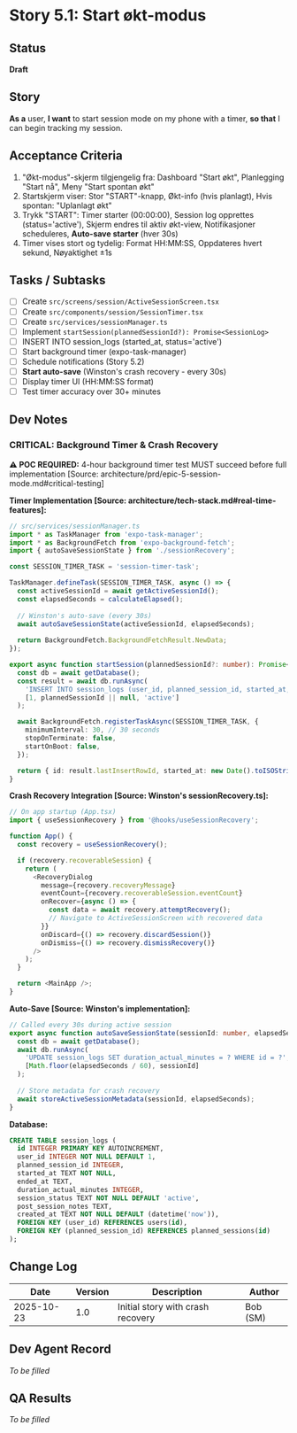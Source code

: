 # Story 5.1: Start økt-modus

## Status
**Draft**

## Story
**As a** user, **I want** to start session mode on my phone with a timer, **so that** I can begin tracking my session.

## Acceptance Criteria
1. "Økt-modus"-skjerm tilgjengelig fra: Dashboard "Start økt", Planlegging "Start nå", Meny "Start spontan økt"
2. Startskjerm viser: Stor "START"-knapp, Økt-info (hvis planlagt), Hvis spontan: "Uplanlagt økt"
3. Trykk "START": Timer starter (00:00:00), Session log opprettes (status='active'), Skjerm endres til aktiv økt-view, Notifikasjoner scheduleres, **Auto-save starter** (hver 30s)
4. Timer vises stort og tydelig: Format HH:MM:SS, Oppdateres hvert sekund, Nøyaktighet ±1s

## Tasks / Subtasks
- [ ] Create `src/screens/session/ActiveSessionScreen.tsx`
- [ ] Create `src/components/session/SessionTimer.tsx`
- [ ] Create `src/services/sessionManager.ts`
- [ ] Implement `startSession(plannedSessionId?): Promise<SessionLog>`
- [ ] INSERT INTO session_logs (started_at, status='active')
- [ ] Start background timer (expo-task-manager)
- [ ] Schedule notifications (Story 5.2)
- [ ] **Start auto-save** (Winston's crash recovery - every 30s)
- [ ] Display timer UI (HH:MM:SS format)
- [ ] Test timer accuracy over 30+ minutes

## Dev Notes

### CRITICAL: Background Timer & Crash Recovery

**⚠️ POC REQUIRED:** 4-hour background timer test MUST succeed before full implementation [Source: architecture/prd/epic-5-session-mode.md#critical-testing]

**Timer Implementation [Source: architecture/tech-stack.md#real-time-features]:**
```typescript
// src/services/sessionManager.ts
import * as TaskManager from 'expo-task-manager';
import * as BackgroundFetch from 'expo-background-fetch';
import { autoSaveSessionState } from './sessionRecovery';

const SESSION_TIMER_TASK = 'session-timer-task';

TaskManager.defineTask(SESSION_TIMER_TASK, async () => {
  const activeSessionId = await getActiveSessionId();
  const elapsedSeconds = calculateElapsed();
  
  // Winston's auto-save (every 30s)
  await autoSaveSessionState(activeSessionId, elapsedSeconds);
  
  return BackgroundFetch.BackgroundFetchResult.NewData;
});

export async function startSession(plannedSessionId?: number): Promise<SessionLog> {
  const db = await getDatabase();
  const result = await db.runAsync(
    'INSERT INTO session_logs (user_id, planned_session_id, started_at, session_status) VALUES (?, ?, datetime("now"), ?)',
    [1, plannedSessionId || null, 'active']
  );

  await BackgroundFetch.registerTaskAsync(SESSION_TIMER_TASK, {
    minimumInterval: 30, // 30 seconds
    stopOnTerminate: false,
    startOnBoot: false,
  });

  return { id: result.lastInsertRowId, started_at: new Date().toISOString(), status: 'active' };
}
```

**Crash Recovery Integration [Source: Winston's sessionRecovery.ts]:**
```typescript
// On app startup (App.tsx)
import { useSessionRecovery } from '@hooks/useSessionRecovery';

function App() {
  const recovery = useSessionRecovery();

  if (recovery.recoverableSession) {
    return (
      <RecoveryDialog
        message={recovery.recoveryMessage}
        eventCount={recovery.recoverableSession.eventCount}
        onRecover={async () => {
          const data = await recovery.attemptRecovery();
          // Navigate to ActiveSessionScreen with recovered data
        }}
        onDiscard={() => recovery.discardSession()}
        onDismiss={() => recovery.dismissRecovery()}
      />
    );
  }

  return <MainApp />;
}
```

**Auto-Save [Source: Winston's implementation]:**
```typescript
// Called every 30s during active session
export async function autoSaveSessionState(sessionId: number, elapsedSeconds: number): Promise<void> {
  const db = await getDatabase();
  await db.runAsync(
    'UPDATE session_logs SET duration_actual_minutes = ? WHERE id = ?',
    [Math.floor(elapsedSeconds / 60), sessionId]
  );
  
  // Store metadata for crash recovery
  await storeActiveSessionMetadata(sessionId, elapsedSeconds);
}
```

**Database:**
```sql
CREATE TABLE session_logs (
  id INTEGER PRIMARY KEY AUTOINCREMENT,
  user_id INTEGER NOT NULL DEFAULT 1,
  planned_session_id INTEGER,
  started_at TEXT NOT NULL,
  ended_at TEXT,
  duration_actual_minutes INTEGER,
  session_status TEXT NOT NULL DEFAULT 'active',
  post_session_notes TEXT,
  created_at TEXT NOT NULL DEFAULT (datetime('now')),
  FOREIGN KEY (user_id) REFERENCES users(id),
  FOREIGN KEY (planned_session_id) REFERENCES planned_sessions(id)
);
```

## Change Log
| Date | Version | Description | Author |
|------|---------|-------------|--------|
| 2025-10-23 | 1.0 | Initial story with crash recovery | Bob (SM) |

## Dev Agent Record
*To be filled*

## QA Results
*To be filled*
